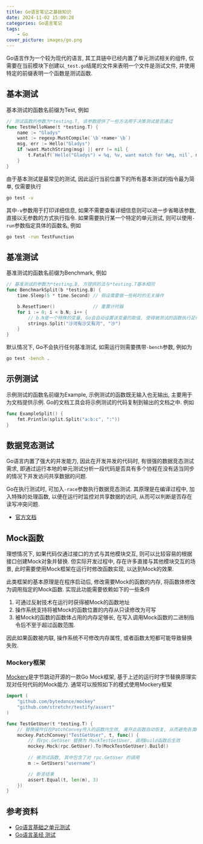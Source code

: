 ```yaml
---
title: Go语言笔记之基础知识
date: 2024-11-02 15:00:28
categories: Go语言笔记
tags: 
    - Go
cover_picture: images/go.png
---
```



Go语言作为一个较为现代的语言, 其工具链中已经内置了单元测试相关的组件, 仅需要在当前模块下创建以`_test.go`结尾的文件来表明一个文件是测试文件, 并使用特定的前缀表明一个函数是测试函数.


基本测试
----------

基本测试的函数名前缀为Test, 例如

```go
// 测试函数的参数为*testing.T, 该参数提供了一些方法用于决策测试是否通过
func TestHelloName(t *testing.T) {    
    name := "Gladys"
    want := regexp.MustCompile(`\b`+name+`\b`)
    msg, err := Hello("Gladys")
    if !want.MatchString(msg) || err != nil {
        t.Fatalf(`Hello("Gladys") = %q, %v, want match for %#q, nil`, msg, err, want)
    }
}
```


由于基本测试是最常见的测试, 因此运行当前位置下的所有基本测试的指令最为简单, 仅需要执行

```bash
go test -v
```

其中`-v`参数用于打印详细信息, 如果不需要查看详细信息则可以进一步省略该参数, 直接以无参数的方式执行指令. 如果需要执行某一个特定的单元测试, 则可以使用`-run`参数指定具体的函数名, 例如

```bash
go test -run TestFunction
```


基准测试
----------

基准测试的函数名前缀为Benchmark, 例如

```go
// 基准测试的参数为*testing.B, 方提供的法与*testing.T基本相同
func BenchmarkSplit(b *testing.B) {
    time.Sleep(5 * time.Second) // 假设需要做一些耗时的无关操作

    b.ResetTimer()              // 重置计时器
    for i := 0; i < b.N; i++ {
        // b.N是一个特殊的变量, Go会自动设置该变量的取值, 使得被测试的函数执行足够长的时间
        strings.Split("沙河有沙又有河", "沙")
    }
}
```

默认情况下, Go不会执行任何基准测试, 如需运行则需要携带`-bench`参数, 例如为

```bash
go test -bench .
```


示例测试
----------

示例测试的函数名前缀为Example, 示例测试的函数既无输入也无输出, 主要用于为文档提供示例. Go的文档工具会将示例测试的代码复制到输出的文档之中. 例如

```go
func ExampleSplit() {
	fmt.Println(split.Split("a:b:c", ":"))
}
```


数据竞态测试
--------------


Go语言内置了强大的并发能力, 因此在开发并发的代码时, 有很强的数据竞态测试需求, 即通过运行本地的单元测试分析一段代码是否具有多个协程在没有适当同步的情况下并发访问共享数据的问题.

Go在执行测试时, 可加入`-race`参数执行数据竞态测试. 其原理是在编译过程中, 加入特殊的处理函数, 以便在运行时监控对共享数据的访问, 从而可以判断是否存在读写冲突问题.


- [官方文档](https://golang.org/doc/articles/race_detector.html)



Mock函数
-------------

理想情况下, 如果代码仅通过接口的方式与其他模块交互, 则可以比较容易的根据接口创建Mock对象并替换. 但实际开发过程中, 存在许多直接与其他模块交互的场景, 此时需要使用Mock框架在运行时修改函数实现, 以达到Mock的效果.

此类框架的基本原理是在程序启动后, 修改需要Mock的函数的内存, 将函数体修改为调用指定的Mock函数. 实现此功能需要依赖如下的一些条件

1. 可通过反射技术在运行时获得被Mock的函数地址
2. 操作系统支持将被Mock的函数位置的内存从只读修改为可写
3. 被Mock的函数的函数体占用的内存足够长, 在写入调用Mock函数的二进制指令后不至于超过函数范围.

因此如果函数被内联, 操作系统不可修改内存属性, 或者函数太短都可能导致替换失败.


### Mockery框架

[Mockery](https://github.com/bytedance/mockey)是字节跳动开源的一款Go Mock框架, 基于上述的运行时字节替换原理实现对任何代码的Mock能力. 通常可以按照如下的模式使用Mockery框架

```go
import (
    "github.com/bytedance/mockey"
	"github.com/stretchr/testify/assert"
)

func TestGetUser(t *testing.T) {
    // 替换操作仅在PatchConvey传入的函数内生效, 离开此函数自动恢复, 从而避免各类Mock操作相互干扰
	mockey.PatchConvey("TestGetUser", t, func() {
		// 将rpc.GetUser 替换为 MockTestGetUser, 调用Build函数后生效
        mockey.Mock(rpc.GetUser).To(MockTestGetUser).Build()
		
        // 被测试函数, 其中包含了对 rpc.GetUser 的调用
		m := GetUsers("username")

        // 断言结果
		assert.Equal(t, len(m), 3)
	})
}
```


参考资料
---------


- [Go语言基础之单元测试](https://www.liwenzhou.com/posts/Go/unit-test/#autoid-2-5-0)
- [Go语言圣经 测试](https://gopl-zh.codeyu.com/ch11/ch11.html)
